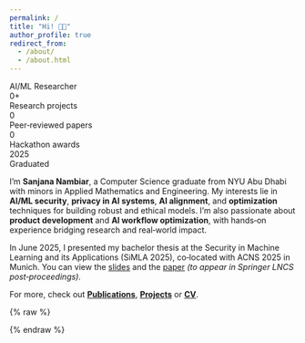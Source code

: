 ```yaml
---
permalink: /
title: "Hi! 👋🏼"
author_profile: true
redirect_from:
  - /about/
  - /about.html
---
```


<div class="role-rotator" data-roles='["AI/ML Researcher","Product Manager","Data Scientist","AI Security Engineer"]'>
  <span class="role-rotator__text">AI/ML Researcher</span>
</div>

<div class="stats">
  <div class="stat">
    <div class="stat__num"><span class="count" data-target="6">0</span><span class="unit">+</span></div>
    <div class="stat__label">Research projects</div>
  </div>
  <div class="stat">
    <div class="stat__num"><span class="count" data-target="2">0</span></div>
    <div class="stat__label">Peer‑reviewed papers</div>
  </div>
  <div class="stat">
    <div class="stat__num"><span class="count" data-target="3">0</span></div>
    <div class="stat__label">Hackathon awards</div>
  </div>
  <div class="stat">
    <div class="stat__num">2025</div>
    <div class="stat__label">Graduated</div>
  </div>
</div>

I’m **Sanjana Nambiar**, a Computer Science graduate from NYU Abu Dhabi with minors in Applied Mathematics and Engineering. My interests lie in **AI/ML security**, **privacy in AI systems**, **AI alignment**, and **optimization** techniques for building robust and ethical models. I’m also passionate about **product development** and **AI workflow optimization**, with hands‑on experience bridging research and real‑world impact.

In June 2025, I presented my bachelor thesis at the Security in Machine Learning and its Applications (SiMLA 2025), co‑located with ACNS 2025 in Munich. You can view the [slides](https://docs.google.com/presentation/d/1YXF5duFIcuPsV7E2arLNwX-EGhgvRXhgTqOktDS_XZE/edit?usp=sharing) and the [paper](https://sanjana-nambiar.github.io/files/SiMLA-2-main.pdf) *(to appear in Springer LNCS post‑proceedings).*

For more, check out **[Publications](/publications/)**, **[Projects](/projects/)** or **[CV](/cv/)**.

{% raw %}
<script>
(function () {
  const onReady = (fn) =>
    document.readyState !== 'loading'
      ? fn()
      : document.addEventListener('DOMContentLoaded', fn);

  onReady(() => {
    // ===== Role rotator =====
    const rotatorEl = document.querySelector('.role-rotator');
    const textEl = rotatorEl?.querySelector('.role-rotator__text');
    let roles = [];
    if (rotatorEl) {
      const raw = rotatorEl.getAttribute('data-roles') || '[]';
      try { roles = JSON.parse(raw); }
      catch (e) { console.warn('role-rotator: JSON parse failed:', raw, e); }
    }

    if (
      textEl &&
      roles.length > 1 &&
      !window.matchMedia('(prefers-reduced-motion: reduce)').matches
    ) {
      let i = 0;
      setInterval(() => {
        i = (i + 1) % roles.length;
        textEl.classList.add('fade-out');
        setTimeout(() => {
          textEl.textContent = roles[i];
          textEl.classList.remove('fade-out');
        }, 220);
      }, 1600);
    }

    // ===== Stat counters (fire once when visible) =====
    const counters = Array.from(document.querySelectorAll('.stat .count'));
    if (counters.length) {
      const ease = (t) => 1 - Math.pow(1 - t, 3);
      function animate(el, target) {
        target = Number(target) || 0;
        const start = performance.now(), duration = 1200;
        function tick(now) {
          const p = Math.min(1, (now - start) / duration);
          el.textContent = Math.round(target * ease(p));
          if (p < 1) requestAnimationFrame(tick);
        }
        requestAnimationFrame(tick);
      }

      if ('IntersectionObserver' in window) {
        const io = new IntersectionObserver((entries) => {
          entries.forEach((e) => {
            if (!e.isIntersecting) return;
            io.unobserve(e.target);
            animate(e.target, e.target.dataset.target);
          });
        }, { threshold: 0.3 });
        counters.forEach((c) => io.observe(c));
      } else {
        counters.forEach((c) => animate(c, c.dataset.target));
      }
    }
  });
})();
</script>
{% endraw %}
